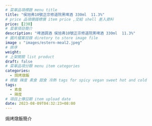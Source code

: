 ```yaml
---
# 菜單品項標題 menu title 
title: "侯旭弗10號正宗修道院黑啤酒 330ml  11.3%"
# price 品項價錢標價 item price ,交給 shell 差入資料
price: [230] 
# 菜單項目簡介 
description: "啤酒調酒 侯旭弗10號正宗修道院黑啤酒 330ml  11.3%"
# 圖片檔案目錄 diretory to store image file
image : "images/estern-meal2.jpeg"
# 排序
weight: 
# 上架開關 list product 
draft: false
# 菜單品項分類 menu item categories 
categories:
  - 焗烤燉飯
# 標籤 辣度 素食 甜食 冷熱 tags for spicy vegan sweet hot and cold 
tags:
  - 素食
  - 辣度
# 項目上傳日期 item upload date 
date: 2023-08-09T04:32:23+08:00
---
```


焗烤燉飯簡介
